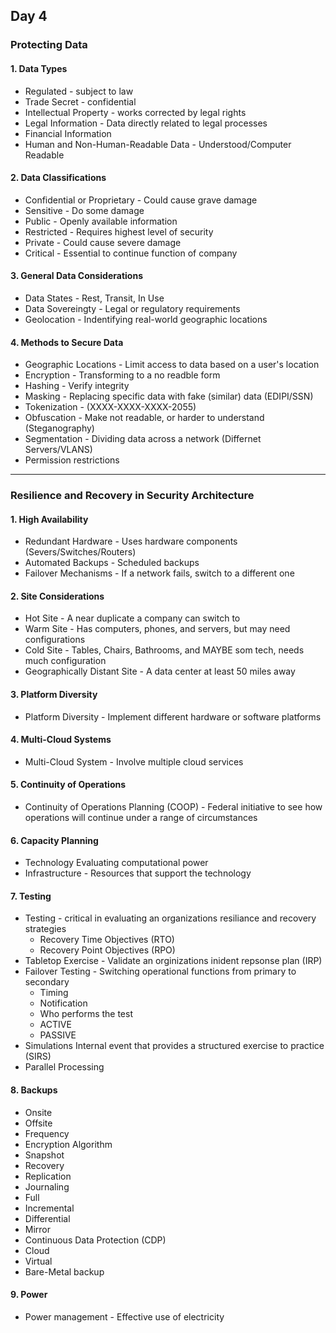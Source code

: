 ## Day 4
### Protecting Data
#### 1. Data Types
- Regulated - subject to law
- Trade Secret - confidential
- Intellectual Property - works corrected by legal rights
- Legal Information - Data directly related to legal processes
- Financial Information
- Human and Non-Human-Readable Data - Understood/Computer Readable

#### 2. Data Classifications
- Confidential or Proprietary - Could cause grave damage
- Sensitive - Do some damage
- Public - Openly available information
- Restricted - Requires highest level of security
- Private - Could cause severe damage
- Critical - Essential to continue function of company

#### 3. General Data Considerations
- Data States - Rest, Transit, In Use
- Data Sovereingty - Legal or regulatory requirements
- Geolocation - Indentifying real-world geographic locations

#### 4. Methods to Secure Data
- Geographic Locations - Limit access to data based on a user's location
- Encryption - Transforming to a no readble form
- Hashing - Verify integrity
- Masking - Replacing specific data with fake (similar) data (EDIPI/SSN)
- Tokenization - (XXXX-XXXX-XXXX-2055)
- Obfuscation - Make not readable, or harder to understand (Steganography)
- Segmentation - Dividing data across a network (Differnet Servers/VLANS)
- Permission restrictions
-----
### Resilience and Recovery in Security Architecture
#### 1. High Availability
- Redundant Hardware - Uses hardware components (Severs/Switches/Routers)
- Automated Backups - Scheduled backups
- Failover Mechanisms - If a network fails, switch to a different one

#### 2. Site Considerations
- Hot Site - A near duplicate a company can switch to
- Warm Site - Has computers, phones, and servers, but may need configurations
- Cold Site - Tables, Chairs, Bathrooms, and MAYBE som tech, needs much configuration
- Geographically Distant Site - A data center at least 50 miles away

#### 3. Platform Diversity
- Platform Diversity - Implement different hardware or software platforms

#### 4. Multi-Cloud Systems
- Multi-Cloud System - Involve multiple cloud services

#### 5. Continuity of Operations
- Continuity of Operations Planning (COOP) - Federal initiative to see how operations will continue under a range of circumstances

#### 6. Capacity Planning
- Technology Evaluating computational power
- Infrastructure - Resources that support the technology

#### 7. Testing
- Testing - critical in evaluating an organizations resiliance and recovery strategies
  - Recovery Time Objectives (RTO)
  - Recovery Point Objectives (RPO)
- Tabletop Exercise - Validate an orginizations inident repsonse plan (IRP)
- Failover Testing - Switching operational functions from primary to secondary
   - Timing
   - Notification
   - Who performs the test
   - ACTIVE
   - PASSIVE
- Simulations Internal event that provides a structured exercise to practice (SIRS)
- Parallel Processing 

#### 8. Backups
- Onsite
- Offsite
- Frequency
- Encryption Algorithm
- Snapshot
- Recovery
- Replication
- Journaling
- Full
- Incremental
- Differential
- Mirror
- Continuous Data Protection (CDP)
- Cloud
- Virtual
- Bare-Metal backup

#### 9. Power
- Power management - Effective use of electricity 

